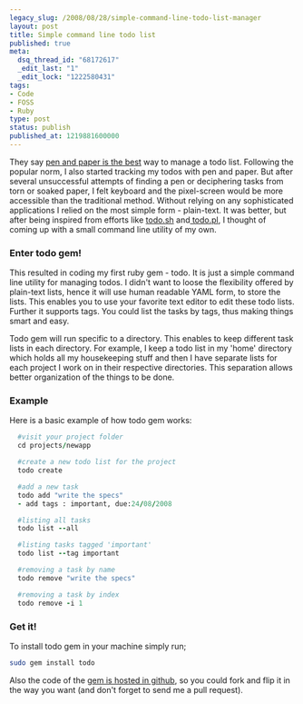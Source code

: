 ```yaml
---
legacy_slug: /2008/08/28/simple-command-line-todo-list-manager
layout: post
title: Simple command line todo list
published: true
meta:
  dsq_thread_id: "68172617"
  _edit_last: "1"
  _edit_lock: "1222580431"
tags:
- Code
- FOSS
- Ruby
type: post
status: publish
published_at: 1219881600000
---
```

They say <a href="http://lifehacker.com/software/notag/poll-results--tracking-to-dos-110928.php">pen and paper is the best</a> way to manage a todo list. Following the popular norm, I also started tracking my todos with pen and paper. But after several unsuccessful attempts of finding a pen or deciphering tasks from torn or soaked paper, I felt keyboard and the pixel-screen would be more accessible than the traditional method. Without relying on any sophisticated applications I relied on the most simple form - plain-text. It was better, but after being inspired from efforts like <a href="http://todotxt.com/library/todo.sh/">todo.sh</a> and<a href="bestpractical.typepad.com/worst_impractical/2006/09/todopl_or_how_i.html"> todo.pl</a>, I thought of coming up with a small command line utility of my own.
<h3>Enter todo gem!</h3>
This resulted in coding my first ruby gem - todo. It is just a simple command line utility for managing todos. I didn't want to loose the flexibility offered by plain-text lists, hence it will use human readable YAML form, to store the lists. This enables you to use your favorite text editor to edit these todo lists.
Further it supports tags. You could list the tasks by tags, thus making things smart and easy.

Todo gem will run specific to a directory. This enables to keep different task lists in each directory. For example, I keep a todo list in my 'home' directory which holds all my housekeeping stuff and then I have separate lists for each project I work on in their respective directories. This separation allows better organization of the things to be done.
<h3>Example</h3>
Here is a basic example of how todo gem works:

```ruby
  #visit your project folder
  cd projects/newapp

  #create a new todo list for the project
  todo create

  #add a new task
  todo add "write the specs"
  - add tags : important, due:24/08/2008

  #listing all tasks
  todo list --all

  #listing tasks tagged 'important'
  todo list --tag important

  #removing a task by name
  todo remove "write the specs"

  #removing a task by index
  todo remove -i 1
```

<h3>Get it!</h3>
To install todo gem in your machine simply run;

```bash
sudo gem install todo
```

Also the code of the <a href="http://github.com/laktek/todo">gem is hosted in github</a>, so you could fork and flip it in the way you want (and don't forget to send me a pull request).
